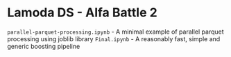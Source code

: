 # Lamoda DS - Alfa Battle 2

`parallel-parquet-processing.ipynb` - A minimal example of parallel parquet processing using joblib library
`Final.ipynb` - A reasonably fast, simple and generic boosting pipeline 
